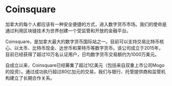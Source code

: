 # Coinsquare

加拿大的每个人都应该有一种安全便捷的方式，进入数字货币市场。我们的使命是通过利用区块链技术为世界创建一个受监管和开放的金融平台。

Coinsquare，是加拿大最大的数字货币国际站之一。目前可以支持交易比特币核心、以太币、比特币现金、达世币和莱特币等数字货币。该公司成立于2015年，目前已经获得了超过10万名认证用户，日均数字货币交易额约为1000万美元。

自成立以来，Coinsquare已经筹集了超过1亿美元（包括来自双重上市公司Mogo的投资）。通过成功执行超过80亿加元的交易，我们与银行、托管提供商和监管机构建立了长期合作关系。
